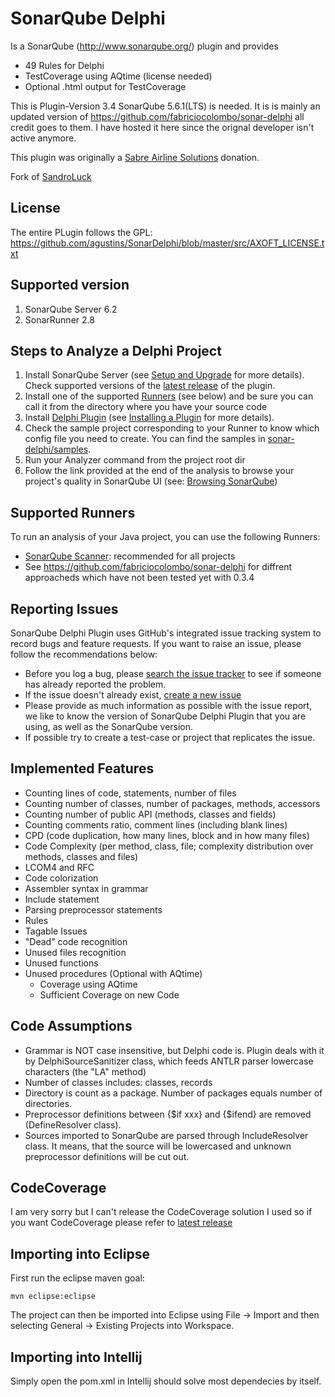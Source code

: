 SonarQube Delphi
================
Is a SonarQube (http://www.sonarqube.org/) plugin and provides
  * 49 Rules for Delphi
  * TestCoverage using AQtime (license needed)
   * Optional .html output for TestCoverage

This is Plugin-Version 3.4 SonarQube 5.6.1(LTS) is needed. 
It is is mainly an updated version of https://github.com/fabriciocolombo/sonar-delphi all credit goes to them.
I have hosted it here since the orignal developer isn't active anymore.

This plugin was originally a [Sabre Airline Solutions](http://www.sabreairlinesolutions.com/home/) donation.

Fork of [SandroLuck](https://github.com/SandroLuck/SonarDelphi)

License
---------------------------------------------------------------------------------------
The entire PLugin follows the GPL: https://github.com/agustins/SonarDelphi/blob/master/src/AXOFT_LICENSE.txt

Supported version
------------------------------------------------
1. SonarQube Server 6.2
2. SonarRunner 2.8

Steps to Analyze a Delphi Project
------------------------------------------------

1. Install SonarQube Server (see [Setup and Upgrade](http://docs.sonarqube.org/display/SONAR/Setup+and+Upgrade) for more details). Check supported versions of the [latest release](https://github.com/agustins/sonar-delphi/releases/latest) of the plugin.
2. Install one of the supported [Runners](#supported-runners) (see below) and be sure you can call it from the directory where you have your source code
3. Install [Delphi Plugin](https://github.com/agustins/SonarDelphi/releases) (see [Installing a Plugin](http://docs.sonarqube.org/display/SONAR/Installing+a+Plugin)  for more details).
4. Check the sample project corresponding to your Runner to know which config file you need to create. You can find the samples in [sonar-delphi/samples](https://github.com/agustins/sonar-delphi/tree/master/samples).
5. Run your Analyzer command from the project root dir
6. Follow the link provided at the end of the analysis to browse your project's quality in SonarQube UI (see: [Browsing SonarQube](http://docs.sonarqube.org/display/SONAR/Browsing+SonarQube))

Supported Runners
----------------------------
 To run an analysis of your Java project, you can use the following Runners:

* [SonarQube Scanner](http://docs.sonarqube.org/display/SCAN/Analyzing+with+SonarQube+Scanner): recommended for all projects 
* See https://github.com/fabriciocolombo/sonar-delphi for diffrent approacheds which have not been tested yet with 0.3.4

Reporting Issues
----------------------------
SonarQube Delphi Plugin uses GitHub's integrated issue tracking system to record bugs and feature
requests. If you want to raise an issue, please follow the recommendations below:

* Before you log a bug, please [search the issue tracker](https://github.com/agustins/SonarDelphi/issues)
  to see if someone has already reported the problem.
* If the issue doesn't already exist, [create a new issue](https://github.com/agustins/SonarDelphi/issues/new)
* Please provide as much information as possible with the issue report, we like to know
  the version of SonarQube Delphi Plugin that you are using, as well as the SonarQube version.
* If possible try to create a test-case or project that replicates the issue. 

Implemented Features
------------------------------------------

* Counting lines of code, statements, number of files
* Counting number of classes, number of packages, methods, accessors
* Counting number of public API (methods, classes and fields)
* Counting comments ratio, comment lines (including blank lines)
* CPD (code duplication, how many lines, block and in how many files)
* Code Complexity (per method, class, file; complexity distribution over methods, classes and files)
* LCOM4 and RFC
* Code colorization
* Assembler syntax in grammar
* Include statement
* Parsing preprocessor statements
* Rules
* Tagable Issues
* "Dead" code recognition
* Unused files recognition
* Unused functions
* Unused procedures
(Optional with AQtime)
  * Coverage using AQtime
  * Sufficient Coverage on new Code 
  
Code Assumptions
----------------------------------

* Grammar is NOT case insensitive, but Delphi code is. Plugin deals with it by DelphiSourceSanitizer class, which feeds ANTLR parser lowercase characters (the "LA" method)
* Number of classes includes: classes, records
* Directory is count as a package. Number of packages equals number of directories.
* Preprocessor definitions between {$if xxx} and {$ifend} are removed (DefineResolver class).
* Sources imported to SonarQube are parsed through IncludeResolver class. It means, that the source will be lowercased and unknown preprocessor definitions will be cut out.

CodeCoverage
-------------------------------
I am very sorry but I can't release the CodeCoverage solution I used so if you want CodeCoverage please refer to [latest release](https://github.com/fabriciocolombo/sonar-delphi/releases/latest)

Importing into Eclipse
-------------------------------
First run the eclipse maven goal:

    mvn eclipse:eclipse

The project can then be imported into Eclipse using File -> Import and then selecting General -> Existing Projects into Workspace.

Importing into Intellij
-------------------------------
Simply open the pom.xml in Intellij should solve most dependecies by itself.

